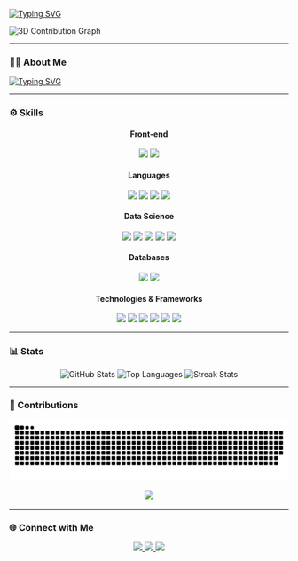 [![Typing SVG](https://readme-typing-svg.demolab.com?font=Poppins&size=40&duration=8000&pause=30000&color=81ADFFCF&center=true&vCenter=true&random=false&width=1080&lines=%F0%9F%A4%93+Hi+there!+I+am+Wesley)](https://git.io/typing-svg)

![3D Contribution Graph](output/3d-contrib.png)

---

### 🧑‍💻 About Me
[![Typing SVG](https://readme-typing-svg.demolab.com?font=Poppins&size=35&duration=6000&pause=1000&color=81ADFFCF&center=true&vCenter=true&random=false&width=1080&lines=%F0%9F%8E%93+I+am+a+student+of+Systems+Analysis+and+Development.;%F0%9F%92%99+Passionate+about+exploring+the+world+of+technology)](https://git.io/typing-svg)

---

### ⚙️ Skills

<div align="center">

#### Front-end
<img height="50" src="https://cdn.jsdelivr.net/gh/devicons/devicon/icons/html5/html5-original.svg" />
<img height="50" src="https://cdn.jsdelivr.net/gh/devicons/devicon/icons/css3/css3-original.svg" />

#### Languages
<img height="50" src="https://cdn.jsdelivr.net/gh/devicons/devicon/icons/c/c-original.svg" />
<img height="50" src="https://cdn.jsdelivr.net/gh/devicons/devicon/icons/java/java-original.svg" />
<img height="50" src="https://cdn.jsdelivr.net/gh/devicons/devicon/icons/kotlin/kotlin-original.svg" />
<img height="50" src="https://cdn.jsdelivr.net/gh/devicons/devicon/icons/javascript/javascript-original.svg" />

#### Data Science
<img height="50" src="https://cdn.jsdelivr.net/gh/devicons/devicon/icons/python/python-original.svg" />
<img height="50" src="https://cdn.jsdelivr.net/gh/devicons/devicon/icons/pandas/pandas-original.svg" />
<img height="50" src="https://cdn.jsdelivr.net/gh/devicons/devicon/icons/numpy/numpy-original.svg" />
<img height="50" src="https://cdn-icons-png.flaticon.com/128/3273/3273713.png" />
<img height="50" src="https://cdn.jsdelivr.net/gh/devicons/devicon/icons/jupyter/jupyter-original.svg" />

#### Databases
<img height="50" src="https://cdn.jsdelivr.net/gh/devicons/devicon/icons/postgresql/postgresql-original.svg" />
<img height="50" src="https://cdn.jsdelivr.net/gh/devicons/devicon/icons/mysql/mysql-original.svg" />


#### Technologies & Frameworks
<img height="50" src="https://cdn.jsdelivr.net/gh/devicons/devicon/icons/spring/spring-original.svg" />
<img height="50" src="https://cdn.jsdelivr.net/gh/devicons/devicon/icons/git/git-original.svg" />
<img height="50" src="https://cdn.jsdelivr.net/gh/devicons/devicon/icons/github/github-original.svg" />
<img height="50" src="https://cdn.jsdelivr.net/gh/devicons/devicon/icons/intellij/intellij-original.svg" />
<img height="50" src="https://cdn.jsdelivr.net/gh/devicons/devicon/icons/visualstudio/visualstudio-plain.svg" />
<img height="50" src="https://cdn.jsdelivr.net/gh/devicons/devicon/icons/pycharm/pycharm-original.svg" />

</div>

---

### 📊 Stats
<div align="center">
  <img src="https://github-readme-stats.vercel.app/api?username=wesley00s&show_icons=true&theme=omni&hide_border=true" height="150" alt="GitHub Stats" />
  <img src="https://github-readme-stats.vercel.app/api/top-langs?username=wesley00s&layout=compact&langs_count=5&theme=omni&hide_border=true" height="150" alt="Top Languages" />
  <img src="https://streak-stats.demolab.com?user=wesley00s&theme=omni&hide_border=true" height="150" alt="Streak Stats" />
</div>

---

### 🐍 Contributions
![Snake animation](https://raw.githubusercontent.com/wesley00s/wesley00s/main/dist/snake.svg)

<div align="center">
  <img height="250" src="https://media.giphy.com/media/13HgwGsXF0aiGY/giphy.gif"  />
</div>

---

### 🌐 Connect with Me

<div align="center">
  <a href="https://www.linkedin.com/in/wesley-rodrigues-8311a9270" target="_blank">
    <img src="https://img.shields.io/static/v1?message=LinkedIn&logo=linkedin&label=&color=0077B5&logoColor=white&style=for-the-badge" height="40" />
  </a>
  <a href="https://t.me/+55888982317488" target="_blank">
    <img src="https://img.shields.io/static/v1?message=Telegram&logo=telegram&label=&color=2CA5E0&logoColor=white&style=for-the-badge" height="40" />
  </a>
  <a href="mailto:wesley300rodrigues@gmail.com" target="_blank">
    <img src="https://img.shields.io/static/v1?message=Gmail&logo=gmail&label=&color=D14836&logoColor=white&style=for-the-badge" height="40" />
  </a>
</div>
